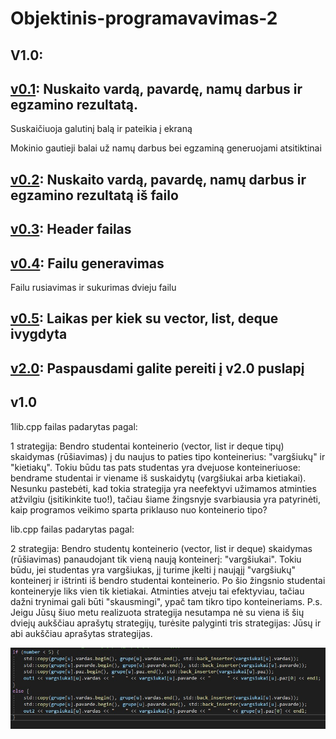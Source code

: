 # Objektinis-programavavimas-2
## V1.0:

## [v0.1](https://github.com/giedrius200/Objektinis-programavimas-klases/tree/v0.1): Nuskaito vardą, pavardę, namų darbus ir egzamino rezultatą. 

Suskaičiuoja galutinį balą ir pateikia į ekraną

Mokinio gautieji balai už namų darbus bei egzaminą generuojami atsitiktinai




## [v0.2](https://github.com/giedrius200/Objektinis-programavimas-klases/tree/v0.2): Nuskaito vardą, pavardę, namų darbus ir egzamino rezultatą iš failo 

## [v0.3](https://github.com/giedrius200/Objektinis-programavimas-klases/tree/v0.3): Header failas

## [v0.4](https://github.com/giedrius200/Objektinis-programavimas-klases/tree/v0.4): Failu generavimas
Failu rusiavimas ir sukurimas dvieju failu


## [v0.5](https://github.com/giedrius200/Objektinis-programavimas-klases/tree/v0.5): Laikas per kiek su vector, list, deque ivygdyta

## [v2.0](https://github.com/giedrius200/Objektinis-programavimas-klases/tree/v0.5): Paspausdami galite pereiti į v2.0 puslapį

## v1.0
1lib.cpp failas padarytas pagal:


1 strategija: Bendro studentai konteinerio (vector, list ir deque tipų) skaidymas (rūšiavimas) į du naujus to paties tipo konteinerius: "vargšiukų" ir "kietiakų". Tokiu būdu tas pats studentas yra dvejuose konteineriuose: bendrame studentai ir viename iš suskaidytų (vargšiukai arba kietiakai). Nesunku pastebėti, kad tokia strategija yra neefektyvi užimamos atminties atžvilgiu (įsitikinkite tuo!), tačiau šiame žingsnyje svarbiausia yra patyrinėti, kaip programos veikimo sparta priklauso nuo konteinerio tipo?

lib.cpp failas padarytas pagal:

2 strategija: Bendro studentų konteinerio (vector, list ir deque) skaidymas (rūšiavimas) panaudojant tik vieną naują konteinerį: "vargšiukai". Tokiu būdu, jei studentas yra vargšiukas, jį turime įkelti į naująjį "vargšiukų" konteinerį ir ištrinti iš bendro studentai konteinerio. Po šio žingsnio studentai konteineryje liks vien tik kietiakai. Atminties atveju tai efektyviau, tačiau dažni trynimai gali būti "skausmingi", ypač tam tikro tipo konteineriams.
P.s. Jeigu Jūsų šiuo metu realizuota strategija nesutampa nė su viena iš šių dviejų aukščiau aprašytų strategijų, turėsite palyginti tris strategijas: Jūsų ir abi aukščiau aprašytas strategijas.

![image](/assets/your-image18.jpg)
